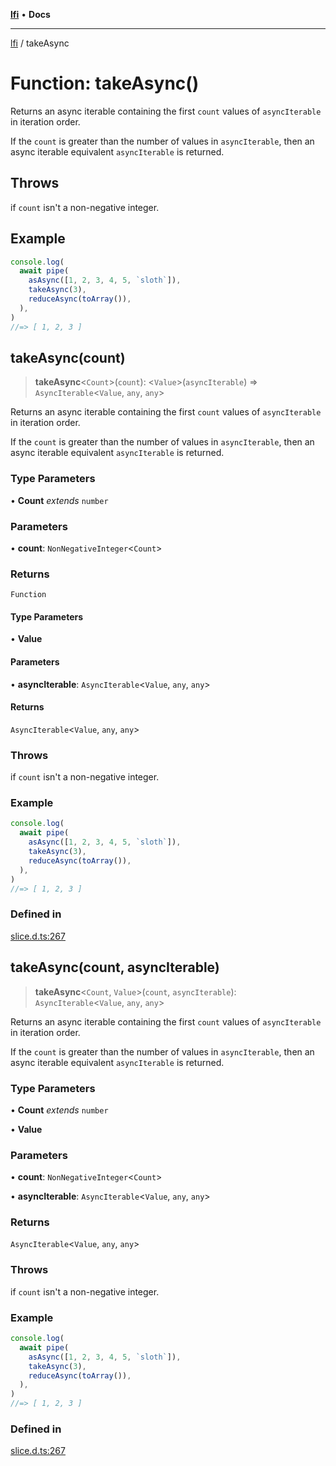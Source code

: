 [**lfi**](../readme.md) • **Docs**

---

[lfi](../globals.md) / takeAsync

# Function: takeAsync()

Returns an async iterable containing the first `count` values of `asyncIterable`
in iteration order.

If the `count` is greater than the number of values in `asyncIterable`, then an
async iterable equivalent `asyncIterable` is returned.

## Throws

if `count` isn't a non-negative integer.

## Example

```js
console.log(
  await pipe(
    asAsync([1, 2, 3, 4, 5, `sloth`]),
    takeAsync(3),
    reduceAsync(toArray()),
  ),
)
//=> [ 1, 2, 3 ]
```

## takeAsync(count)

> **takeAsync**\<`Count`\>(`count`): \<`Value`\>(`asyncIterable`) =>
> `AsyncIterable`\<`Value`, `any`, `any`\>

Returns an async iterable containing the first `count` values of `asyncIterable`
in iteration order.

If the `count` is greater than the number of values in `asyncIterable`, then an
async iterable equivalent `asyncIterable` is returned.

### Type Parameters

• **Count** _extends_ `number`

### Parameters

• **count**: `NonNegativeInteger`\<`Count`\>

### Returns

`Function`

#### Type Parameters

• **Value**

#### Parameters

• **asyncIterable**: `AsyncIterable`\<`Value`, `any`, `any`\>

#### Returns

`AsyncIterable`\<`Value`, `any`, `any`\>

### Throws

if `count` isn't a non-negative integer.

### Example

```js
console.log(
  await pipe(
    asAsync([1, 2, 3, 4, 5, `sloth`]),
    takeAsync(3),
    reduceAsync(toArray()),
  ),
)
//=> [ 1, 2, 3 ]
```

### Defined in

[slice.d.ts:267](https://github.com/TomerAberbach/lfi/blob/dd796c78d3ff68ae7bf4a0272b3cbeca688438e7/src/operations/slice.d.ts#L267)

## takeAsync(count, asyncIterable)

> **takeAsync**\<`Count`, `Value`\>(`count`, `asyncIterable`):
> `AsyncIterable`\<`Value`, `any`, `any`\>

Returns an async iterable containing the first `count` values of `asyncIterable`
in iteration order.

If the `count` is greater than the number of values in `asyncIterable`, then an
async iterable equivalent `asyncIterable` is returned.

### Type Parameters

• **Count** _extends_ `number`

• **Value**

### Parameters

• **count**: `NonNegativeInteger`\<`Count`\>

• **asyncIterable**: `AsyncIterable`\<`Value`, `any`, `any`\>

### Returns

`AsyncIterable`\<`Value`, `any`, `any`\>

### Throws

if `count` isn't a non-negative integer.

### Example

```js
console.log(
  await pipe(
    asAsync([1, 2, 3, 4, 5, `sloth`]),
    takeAsync(3),
    reduceAsync(toArray()),
  ),
)
//=> [ 1, 2, 3 ]
```

### Defined in

[slice.d.ts:267](https://github.com/TomerAberbach/lfi/blob/dd796c78d3ff68ae7bf4a0272b3cbeca688438e7/src/operations/slice.d.ts#L267)
